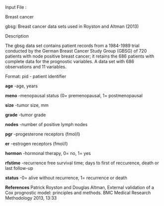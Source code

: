 Input File :

Breast cancer

gbsg: Breast cancer data sets used in Royston and Altman (2013)

Description

The gbsg data set contains patient records from a 1984-1989 trial conducted by the German Breast Cancer Study Group (GBSG) of 720 patients with 
node positive breast cancer; 
it retains the 686 patients with complete data for the prognostic variables.
A data set with 686 observations and 11 variables.

Format:
pid - patient identifier

**age**  -age, years

**meno**  -menopausal status (0= premenopausal, 1= postmenopausal

**size**   -tumor size, mm

**grade**   -tumor grade

**nodes**    -number of positive lymph nodes

**pgr**      -progesterone receptors (fmol/l)

**er**       -estrogen receptors (fmol/l)

**hormon**    -hormonal therapy, 0= no, 1= yes

**rfstime**   -recurrence free survival time; days to first of reccurence, death or last follow-up

**status**    -0= alive without recurrence, 1= recurrence or death

**References**
Patrick Royston and Douglas Altman, External validation of a Cox prognostic model: principles and methods. BMC Medical Research Methodology 2013, 13:33
